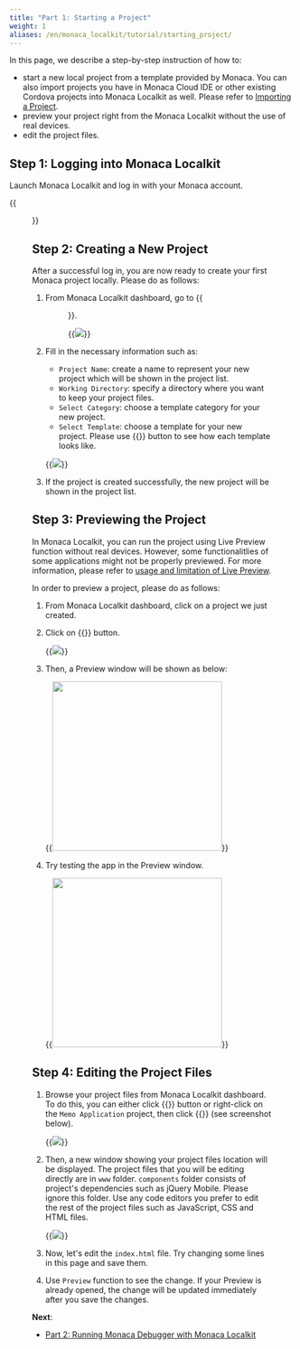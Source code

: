 ```yaml
---
title: "Part 1: Starting a Project"
weight: 1
aliases: /en/monaca_localkit/tutorial/starting_project/
---
```


In this page, we describe a step-by-step instruction of how to:

-   start a new local project from a template provided by Monaca. You
    can also import projects you have in Monaca Cloud IDE or other
    existing Cordova projects into Monaca Localkit as well. Please refer
    to [Importing a Project](/en/products_guide/monaca_localkit/overview/#importing-a-project).
-   preview your project right from the Monaca Localkit without the use
    of real devices.
-   edit the project files.

## Step 1: Logging into Monaca Localkit

Launch Monaca Localkit and log in with your Monaca account.

{{<figure src="/images/monaca_localkit/tutorial/starting_project/1.png">}}

## Step 2: Creating a New Project

After a successful log in, you are now ready to create your first Monaca
project locally. Please do as follows:

1.  From Monaca Localkit dashboard, go to {{<menu menu1="+" menu2="Create">}}.

    {{<img src="/images/monaca_localkit/tutorial/starting_project/2.png">}}

2.  Fill in the necessary information such as:

    -   `Project Name`: create a name to represent your new project which will be shown in the project list.
    -   `Working Directory`: specify a directory where you want to keep your project files.
    -   `Select Category`: choose a template category for your new project.
    -   `Select Template`: choose a template for your new project. Please use {{<guilabel name="Preview">}} button to see how each template looks like.

    {{<img src="/images/monaca_localkit/tutorial/starting_project/3.png">}}

3.  If the project is created successfully, the new project will be shown in the project list.

## Step 3: Previewing the Project

In Monaca Localkit, you can run the project using Live Preview function
without real devices. However, some functionalitlies of some
applications might not be properly previewed. For more information,
please refer to [usage and limitation of Live Preview](/en/products_guide/monaca_ide/overview/#live-preview).

In order to preview a project, please do as follows:

1.  From Monaca Localkit dashboard, click on a project we just created.
2.  Click on {{<guilabel name="Preview">}} button.

    {{<img src="/images/monaca_localkit/tutorial/starting_project/4.png">}}

3.  Then, a Preview window will be shown as below:

    {{<img src="/images/monaca_localkit/tutorial/starting_project/5.png" width="300">}}

4.  Try testing the app in the Preview window.

    {{<img src="/images/monaca_localkit/tutorial/starting_project/8.png" width="300">}}

##  Step 4: Editing the Project Files

1.  Browse your project files from Monaca Localkit dashboard. To do
    this, you can either click {{<guilabel name="Open">}} button or right-click on the `Memo
    Application` project, then click {{<guilabel name="Open in">}} (see screenshot below).

    {{<img src="/images/monaca_localkit/tutorial/starting_project/6.png">}}

2.  Then, a new window showing your project files location will be
    displayed. The project files that you will be editing directly are
    in `www` folder. `components` folder consists of project's
    dependencies such as jQuery Mobile. Please ignore this folder. Use
    any code editors you prefer to edit the rest of the project files
    such as JavaScript, CSS and HTML files.

    {{<img src="/images/monaca_localkit/tutorial/starting_project/7.png">}}

3.  Now, let's edit the `index.html` file. Try changing some lines in
    this page and save them.
4.  Use `Preview` function to see the change. If your Preview is already
    opened, the change will be updated immediately after you save the
    changes.


**Next**:

- [Part 2: Running Monaca Debugger with Monaca Localkit](../testing_debugging/)
